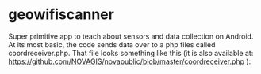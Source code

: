geowifiscanner
==============

Super primitive app to teach about sensors and data collection on Android. At its most basic, the code sends data over to a php files called coordreceiver.php. That file looks something like this (it is also available at: https://github.com/NOVAGIS/novapublic/blob/master/coordreceiver.php ):


<?php
  $newlat = $_POST["lat"];
  $newlon = $_POST["lon"];
  $newacc = $_POST["acc"];
  $newatt = $_POST["att"];
  $newuse = $_POST["use"];  
  $newstr = $_POST["str"];
  
  $File = "wifistrength.txt"; 
  $Data = time()." ".$newlat." ".$newlon." ".$newacc." ".$newatt." ".$newuse." ".$newstr."\r\r"; 
  file_put_contents($File, $Data, FILE_APPEND | LOCK_EX); 

?>
